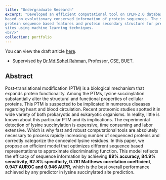 ```yaml
---
title: "Undergraduate Research"
excerpt: "Developed an efficient computational tool on CPLM-2.0 database which proposed a prediction scheme
based on evolutionary conserved information of protein sequences. The study explored the efficacy of
protein sequence based features and protein secondary structure for predicting Lysine Succinylation
sites using machine learning techniques.
<br/>"
collection: portfolio
---
```

You can view the draft article [here](https://joyantabasak13.github.io/files/Lys_Suc_Draft.pdf). 
* Supervised by [Dr.Md Sohel Rahman](https://cse.buet.ac.bd/faculty/facdetail.php?id=msrahman), Professor, CSE, BUET.

Abstract
---------
Post-translational modification (PTM) is a biological mechanism that expands protein functionality.
Among the PTMs, lysine succinylation substantially alter the structural and functional properties of
cellular proteins. This PTM is suspected to be implicated in numerous diseases regarding heart and
blood circulation. Recent proteomic studies spotted it in wide variety of both prokaryotic and eukaryotic
organisms. In reality, little is known about this particular PTM and its implications. The experimental
detection of lysine succinylation is expensive, time consuming and labor extensive. Which is why fast and
robust computational tools are absolutely necessary to process rapidly increasing number of sequenced
proteins and correctly categorize the concealed lysine residues. In this paper, we propose an efficient
model that optimizes different sequence based representations to approximate discriminating function.
This model reflects the efficacy of sequence information by achieving **89% accuracy, 84.9% sensitivity,
92.8% specificity, 0.781 Matthews correlation coefficient, 0.947 AUROC and 0.946 AUPR,** which is the
best overall performance achieved by any predictor in lysine succinylated site prediction.
